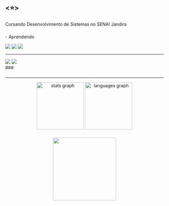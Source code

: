 <h2 align="left"><⭐></h2>

###

<p align="left">Cursando Desenvolvimento de Sistemas no SENAI Jandira</p>

###

<p align="left">-  Aprendendo</p>
  
  <div align"center" >
<img src="https://img.shields.io/badge/java-%23ED8B00.svg?style=for-the-badge&logo=openjdk&logoColor=white">
<img src="https://img.shields.io/badge/css3-%231572B6.svg?style=for-the-badge&logo=css3&logoColor=white">
<img src="https://img.shields.io/badge/html5-%23E34F26.svg?style=for-the-badge&logo=html5&logoColor=white">

<hr>

<img src="https://img.shields.io/badge/Eclipse-FE7A16.svg?style=for-the-badge&logo=Eclipse&logoColor=white">
<img src="https://img.shields.io/badge/Visual%20Studio%20Code-0078d7.svg?style=for-the-badge&logo=visual-studio-code&logoColor=white">
  </div>
###

###

  <hr>
<div align="center">
  <img src="https://github-readme-stats.vercel.app/api?username=estelalm&hide_title=false&hide_rank=false&show_icons=true&include_all_commits=true&count_private=true&disable_animations=false&theme=gotham&locale=en&hide_border=true" height="150" alt="stats graph"  />
  <img src="https://github-readme-stats.vercel.app/api/top-langs?username=estelalm&locale=en&hide_title=false&layout=compact&card_width=320&langs_count=5&theme=gotham&hide_border=false" height="150" alt="languages graph"  />
</div>

###

<div align="center">
  <img height="200" src="https://i.pinimg.com/originals/6a/8e/4d/6a8e4d2b450f10d3733422efc4e95526.gif"  />
</div>

###

<div align="center">
</div>

###
  
  <h2 align="left"></⭐></h2>

<div align="left">
</div>

###

